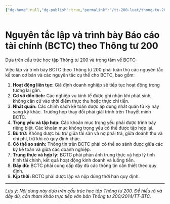 ```yaml
---
{"dg-home":null,"dg-publish":true,"permalink":"/tt-200-luat/thong-tu-200/nguyen-tac-lap-va-trinh-bay-bctc/","dgPassFrontmatter":true,"noteIcon":""}
---
```



# Nguyên tắc lập và trình bày Báo cáo tài chính (BCTC) theo Thông tư 200

Dựa trên cấu trúc học tập Thông tư 200 và trọng tâm về BCTC:

Việc lập và trình bày BCTC theo Thông tư 200 phải tuân thủ các nguyên tắc kế toán cơ bản và các nguyên tắc cụ thể cho BCTC, bao gồm:
<mark style="background: #ADCCFFA6;">
1.  **Hoạt động liên tục:** Giả định doanh nghiệp sẽ tiếp tục hoạt động trong tương lai gần.
2.  **Cơ sở dồn tích:** Các nghiệp vụ kinh tế được ghi nhận khi phát sinh, không căn cứ vào thời điểm thực thu hoặc thực chi tiền.
3.  **Nhất quán:** Các chính sách kế toán được áp dụng nhất quán từ kỳ này sang kỳ khác. Trường hợp thay đổi phải giải trình trên Thuyết minh BCTC.
4.  **Trọng yếu và tập hợp:** Các khoản mục trọng yếu phải được trình bày riêng biệt. Các khoản mục không trọng yếu có thể được tập hợp lại.
5.  **Bù trừ:** Không được bù trừ giữa tài sản và nợ phải trả, giữa doanh thu và chi phí, trừ khi có quy định khác.
6.  **Có thể so sánh:** Thông tin trên BCTC phải có thể so sánh được giữa các kỳ kế toán và giữa các doanh nghiệp.
7.  **Trung thực và hợp lý:** BCTC phải phản ánh trung thực và hợp lý tình hình tài chính, kết quả hoạt động kinh doanh và luồng tiền.
8.  **Đầy đủ:** BCTC phải cung cấp đầy đủ các thông tin cần thiết theo quy định.
9.  **Kịp thời:** BCTC phải được lập và nộp đúng thời hạn quy định.</mark>

---
*Lưu ý: Nội dung này dựa trên cấu trúc học tập Thông tư 200. Để hiểu rõ và đầy đủ, cần tham khảo trực tiếp văn bản Thông tư 200/2014/TT-BTC.*